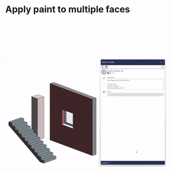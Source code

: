 # Apply paint to multiple faces

![FacePaintApply_1.gif](Dynamo/Scripts/Paint/FacePaintApply/image/FacePaintApply_1.gif)
